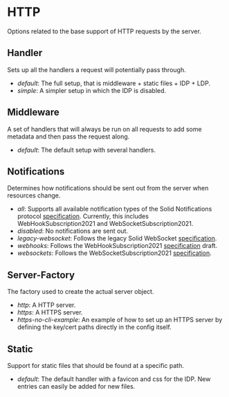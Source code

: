 # HTTP

Options related to the base support of HTTP requests by the server.

## Handler

Sets up all the handlers a request will potentially pass through.

* *default*: The full setup, that is middleware + static files + IDP + LDP.
* *simple*: A simpler setup in which the IDP is disabled.

## Middleware

A set of handlers that will always be run on all requests to add some metadata
and then pass the request along.

* *default*: The default setup with several handlers.

## Notifications

Determines how notifications should be sent out from the server when resources change.

* *all*: Supports all available notification types of the Solid Notifications protocol
  [specification](https://solidproject.org/TR/notifications-protocol).
  Currently, this includes WebHookSubscription2021 and WebSocketSubscription2021.
* *disabled*: No notifications are sent out.
* *legacy-websocket*: Follows the legacy Solid WebSocket
  [specification](https://github.com/solid/solid-spec/blob/master/api-websockets.md).
* *webhooks*: Follows the WebHookSubscription2021
  [specification](https://github.com/solid/notifications/blob/main/webhook-subscription-2021.md) draft.
* *websockets*: Follows the WebSocketSubscription2021
  [specification](https://solidproject.org/TR/websocket-subscription-2021).

## Server-Factory

The factory used to create the actual server object.

* *http*: A HTTP server.
* *https*: A HTTPS server.
* *https-no-cli-example*: An example of how to set up an HTTPS server
  by defining the key/cert paths directly in the config itself.

## Static

Support for static files that should be found at a specific path.

* *default*: The default handler with a favicon and css for the IDP.
  New entries can easily be added for new files.
